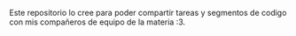 Este repositorio lo cree para poder compartir tareas y segmentos de codigo con mis compañeros de equipo de la materia :3.
